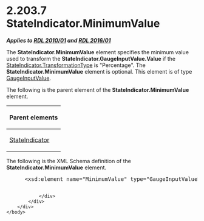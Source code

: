<html dir="LTR" xmlns:mshelp="http://msdn.microsoft.com/mshelp" xmlns:ddue="http://ddue.schemas.microsoft.com/authoring/2003/5" xmlns:xlink="http://www.w3.org/1999/xlink" xmlns:tool="http://www.microsoft.com/tooltip">
    <head>
        <meta http-equiv="Content-Type" content="text/html; CHARSET=utf-8"></meta>
        <meta name="save" content="history"></meta>
        <title>2.203.7 StateIndicator.MinimumValue</title>
        <xml>
            <mshelp:toctitle title="2.203.7 StateIndicator.MinimumValue"></mshelp:toctitle>
            <mshelp:rltitle title="[MS-RDL]: StateIndicator.MinimumValue"></mshelp:rltitle>
            <mshelp:keyword index="A" term="fe4c4d1b-fe61-4205-8c00-bd49ef447c35"></mshelp:keyword>
            <mshelp:attr name="DCSext.ContentType" value="open specification"></mshelp:attr>
            <mshelp:attr name="AssetID" value="fe4c4d1b-fe61-4205-8c00-bd49ef447c35"></mshelp:attr>
            <mshelp:attr name="TopicType" value="kbRef"></mshelp:attr>
            <mshelp:attr name="DCSext.Title" value="[MS-RDL]: StateIndicator.MinimumValue" />
        </xml>
    </head>
    <body>
        <div id="header">
            <h1 class="heading">2.203.7 StateIndicator.MinimumValue</h1>
        </div>
        <div id="mainSection">
            <div id="mainBody">
                <div id="allHistory" class="saveHistory"></div>
                <div id="sectionSection0" class="section" name="collapseableSection">
                    

<p><b><i>Applies to </i></b><a href="3428e690-a348-4ec7-8a6a-8efb42d2cdee.html"><b><i>RDL 2010/01</i></b></a><b><i>
and </i></b><a href="52ce3983-2bfc-4e72-9359-42aaf5fe4509.html"><b><i>RDL 2016/01</i></b></a></p>

<p>The <b>StateIndicator.MinimumValue</b> element specifies the
minimum value used to transform the <b>StateIndicator.GaugeInputValue.Value</b>
if the <a href="47a21038-4f4f-4fc6-93a3-aa5270427f28.html">StateIndicator.TransformationType</a>
is &quot;Percentage&quot;. The <b>StateIndicator.MinimumValue</b> element is
optional. This element is of type <a href="9463d0dc-2309-420e-994e-47562e7670a1.html">GaugeInputValue</a>.</p>

<p>The following is the parent element of the <b>StateIndicator.MinimumValue</b>
element.</p>

<table>
 <thead>
  <tr>
   <th>
   <p>Parent elements</p>
   </th>
  </tr>
 </thead>
 <tr>
  <td>
  <p><a href="a2711217-7047-4b0a-86d1-d01b5479e2cb.html">StateIndicator</a></p>
  </td>
 </tr>
</table>

<p>The following is the XML Schema definition of the <b>StateIndicator.MinimumValue</b>
element.</p>

<dl>
<dd>
<div><pre> &lt;xsd:element name=&quot;MinimumValue&quot; type=&quot;GaugeInputValueType&quot; minOccurs=&quot;0&quot;&gt;
            
</pre></div>
</dd></dl>


                </div>
            </div>
        </div>
    </body>
</html>